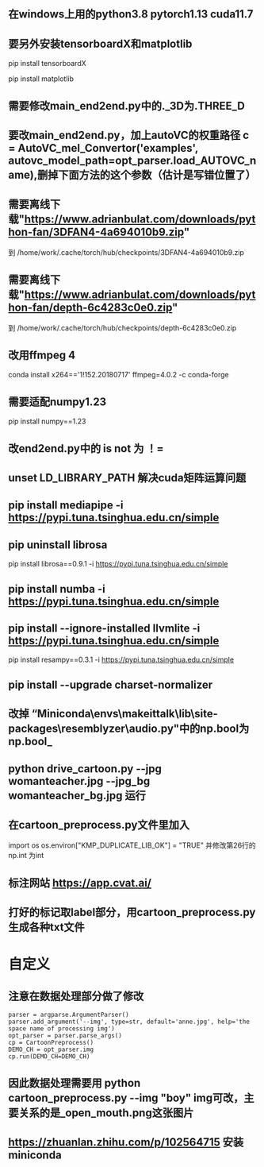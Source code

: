 ##  在windows上用的python3.8 pytorch1.13 cuda11.7

## 要另外安装tensorboardX和matplotlib

pip install tensorboardX

pip install matplotlib

## 需要修改main_end2end.py中的._3D为.THREE_D

## 要改main_end2end.py，加上autoVC的权重路径  c = AutoVC_mel_Convertor('examples', autovc_model_path=opt_parser.load_AUTOVC_name),删掉下面方法的这个参数（估计是写错位置了）

## 需要离线下载"https://www.adrianbulat.com/downloads/python-fan/3DFAN4-4a694010b9.zip"
 到 /home/work/.cache/torch/hub/checkpoints/3DFAN4-4a694010b9.zip

## 需要离线下载"https://www.adrianbulat.com/downloads/python-fan/depth-6c4283c0e0.zip" 
到 /home/work/.cache/torch/hub/checkpoints/depth-6c4283c0e0.zip

## 改用ffmpeg 4
conda install x264=='1!152.20180717' ffmpeg=4.0.2 -c conda-forge

## 需要适配numpy1.23
pip install numpy==1.23

## 改end2end.py中的 is not 为 ！=

## unset LD_LIBRARY_PATH 解决cuda矩阵运算问题

## pip install mediapipe -i https://pypi.tuna.tsinghua.edu.cn/simple

## pip uninstall librosa 
pip install librosa==0.9.1 -i https://pypi.tuna.tsinghua.edu.cn/simple

## pip install numba -i https://pypi.tuna.tsinghua.edu.cn/simple

## pip install --ignore-installed llvmlite -i https://pypi.tuna.tsinghua.edu.cn/simple
pip install resampy==0.3.1 -i https://pypi.tuna.tsinghua.edu.cn/simple

## pip install --upgrade charset-normalizer

## 改掉 “Miniconda\envs\makeittalk\lib\site-packages\resemblyzer\audio.py"中的np.bool为np.bool_

## python drive_cartoon.py --jpg womanteacher.jpg --jpg_bg womanteacher_bg.jpg 运行

## 在cartoon_preprocess.py文件里加入
import os
os.environ["KMP_DUPLICATE_LIB_OK"] = "TRUE"
并修改第26行的np.int 为int

## 标注网站 https://app.cvat.ai/

## 打好的标记取label部分，用cartoon_preprocess.py生成各种txt文件

# 自定义

## 注意在数据处理部分做了修改
    parser = argparse.ArgumentParser()
    parser.add_argument('--img', type=str, default='anne.jpg', help='the space name of processing img')
    opt_parser = parser.parse_args()
    cp = CartoonPreprocess()
    DEMO_CH = opt_parser.img
    cp.run(DEMO_CH=DEMO_CH)

## 因此数据处理需要用 python cartoon_preprocess.py --img "boy" img可改，主要关系的是<img>_open_mouth.png这张图片

## https://zhuanlan.zhihu.com/p/102564715 安装miniconda